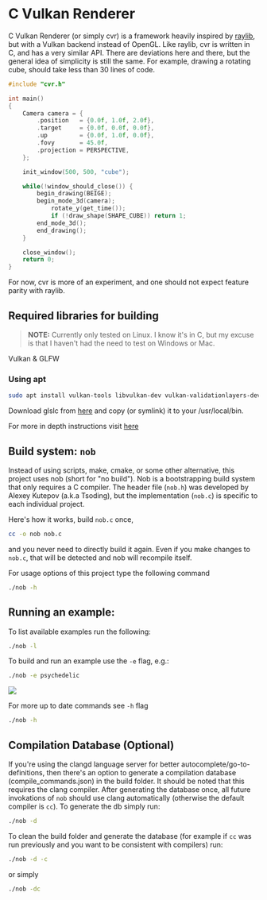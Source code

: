 # C Vulkan Renderer

C Vulkan Renderer (or simply cvr) is a framework heavily inspired by [raylib](https://github.com/raysan5/raylib), but with a Vulkan backend instead of OpenGL. Like raylib, cvr is written in C, and has a very similar API. There are deviations here and there, but the general idea of simplicity is still the same. For example, drawing a rotating cube, should take less than 30 lines of code.

```c
#include "cvr.h"

int main()
{
    Camera camera = {
        .position   = {0.0f, 1.0f, 2.0f},
        .target     = {0.0f, 0.0f, 0.0f},
        .up         = {0.0f, 1.0f, 0.0f},
        .fovy       = 45.0f,
        .projection = PERSPECTIVE,
    };

    init_window(500, 500, "cube");

    while(!window_should_close()) {
        begin_drawing(BEIGE);
        begin_mode_3d(camera);
            rotate_y(get_time());
            if (!draw_shape(SHAPE_CUBE)) return 1;
        end_mode_3d();
        end_drawing();
    }

    close_window();
    return 0;
}
```

For now, cvr is more of an experiment, and one should not expect feature parity with raylib.

## Required libraries for building

> **__NOTE:__** Currently only tested on Linux. I know it's in C, but my excuse is that I haven't had the need to test on Windows or Mac.

Vulkan & GLFW

### Using apt
```bash
sudo apt install vulkan-tools libvulkan-dev vulkan-validationlayers-dev spirv-tools libglfw3-dev
```

Download glslc from [here](https://github.com/google/shaderc/blob/main/downloads.md) and copy (or symlink) it to your /usr/local/bin.

For more in depth instructions visit [here](https://vulkan-tutorial.com/Development_environment#page_Linux)

## Build system: `nob`
Instead of using scripts, make, cmake, or some other alternative, this project uses nob (short for "no build"). Nob is a bootstrapping build system that only requires a C compiler. The header file (`nob.h`) was developed by Alexey Kutepov (a.k.a Tsoding), but the implementation (`nob.c`) is specific to each individual project.

Here's how it works, build `nob.c` once,

```bash
cc -o nob nob.c
```
and you never need to directly build it again. Even if you make changes to `nob.c`, that will be detected and nob will recompile itself.

For usage options of this project type the following command
```bash
./nob -h
```

## Running an example:
To list available examples run the following:
```bash
./nob -l
```
To build and run an example use the `-e` flag, e.g.:
```bash
./nob -e psychedelic
```

![](examples/psychedelic/psychedelic.gif)

For more up to date commands see `-h` flag
```bash
./nob -h
```

## Compilation Database (Optional)
If you're using the clangd language server for better autocomplete/go-to-definitions, then there's an option to generate a compilation database (compile_commands.json) in the build folder. It should be noted that this requires the clang compiler. After generating the database once, all future invokations of `nob` should use clang automatically (otherwise the default compiler is `cc`). To generate the db simply run:

```bash
./nob -d
```
To clean the build folder and generate the database (for example if `cc` was run previously and you want to be consistent with compilers) run:

```bash
./nob -d -c
```
or simply

```bash
./nob -dc
```
